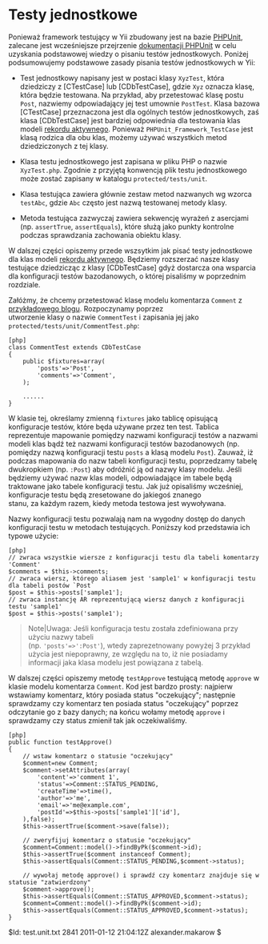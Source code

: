 Testy jednostkowe
============

Ponieważ framework testujący w Yii zbudowany jest na bazie [PHPUnit](http://www.phpunit.de/), 
zalecane jest wcześniejsze przejrzenie [dokumentacji PHPUnit](http://www.phpunit.de/manual/current/en/index.html) 
w celu uzyskania podstawowej wiedzy o pisaniu testów jednostkowych. 
Poniżej podsumowujemy podstawowe zasady pisania testów jednostkowych w Yii:

 * Test jednostkowy napisany jest w postaci  klasy `XyzTest`, która dziedziczy z [CTestCase] 
 lub [CDbTestCase], gdzie `Xyz` oznacza klasę, która będzie testowana. Na przykład,
 aby przetestować klasę postu `Post`, nazwiemy odpowiadający jej test umownie `PostTest`. 
 Klasa bazowa [CTestCase] przeznaczona jest dla ogólnych testów jednostkowych, 
 zaś klasa [CDbTestCase] jest bardziej odpowiednia dla testowania klas modeli 
 [rekordu aktywnego](/doc/guide/database.ar). Ponieważ  `PHPUnit_Framework_TestCase` 
 jest klasą rodzica dla obu klas, możemy używać wszystkich metod dziedziczonych z tej klasy.

 * Klasa testu jednostkowego jest zapisana w pliku PHP o nazwie `XyzTest.php`. 
 Zgodnie z przyjętą konwencją plik testu jednostkowego może zostać zapisany 
 w katalogu `protected/tests/unit`.

 * Klasa testująca zawiera głównie zestaw metod nazwanych wg wzorca `testAbc`, gdzie `Abc` 
 często jest nazwą testowanej metody klasy.

 * Metoda testująca zazwyczaj zawiera sekwencję wyrażeń z asercjami (np. `assertTrue`, 
 `assertEquals`), które służą jako punkty kontrolne podczas sprawdzania zachowania 
 obiektu klasy.

W dalszej części opiszemy przede wszsytkim jak pisać testy jednostkowe dla klas modeli 
[rekordu aktywnego](/doc/guide/database.ar). Będziemy rozszerzać nasze klasy testujące 
dziedzicząc z klasy [CDbTestCase] gdyż dostarcza ona wsparcia dla konfiguracji testów bazodanowych, 
o której pisaliśmy w poprzednim rozdziale.

Załóżmy, że chcemy przetestować klasę modelu komentarza `Comment` z
[przykładowego blogu](http://www.yiiframework.com/demos/blog/). Rozpoczynamy poprzez  
utworzenie klasy o nazwie `CommentTest` i zapisania jej jako `protected/tests/unit/CommentTest.php`:

~~~
[php]
class CommentTest extends CDbTestCase
{
	public $fixtures=array(
		'posts'=>'Post',
		'comments'=>'Comment',
	);

	......
}
~~~

W klasie tej, określamy zmienną `fixtures` jako tablicę opisującą konfiguracje 
testów, które będa używane przez ten test. Tablica reprezentuje mapowanie pomiędzy 
nazwami konfiguracji testów a nazwami modeli klas bądź też nazwami konfiguracji 
testów bazodanowych (np. pomiędzy nazwą konfiguracji testu `posts` a klasą modelu `Post`). 
Zauważ, iż podczas mapowania do nazw tabeli konfiguracji testu, poprzedzamy tabelę
dwukropkiem (np. `:Post`) aby odróżnić ją od nazwy klasy modelu. Jeśli będziemy 
używać nazw klas modeli, odpowiadające im tabele będą traktowane jako tabele konfiguracji
testu. Jak już opisaliśmy wcześniej, konfiguracje testu będą zresetowane do jakiegoś znanego  
stanu, za każdym razem, kiedy metoda testowa jest wywoływana.

Nazwy konfiguracji testu pozwalają nam na wygodny dostęp do danych konfiguracji testu w metodach
testujących. Poniższy kod przedstawia ich typowe użycie: 

~~~
[php]
// zwraca wszystkie wiersze z konfiguracji testu dla tabeli komentarzy 'Comment'
$comments = $this->comments;
// zwraca wiersz, którego aliasem jest 'sample1' w konfiguracji testu dla tabeli postów `Post` 
$post = $this->posts['sample1'];
// zwraca instancję AR reprezentującą wiersz danych z konfiguracji testu 'sample1' 
$post = $this->posts('sample1');
~~~

> Note|Uwaga: Jeśli konfiguracja testu została zdefiniowana przy użyciu nazwy tabeli  
(np. `'posts'=>':Post'`), wtedy zaprezetnowany powyżej 3 przykład użycia jest niepoprawny, 
ze względu na to, iż nie posiadamy informacji jaka klasa modelu jest powiązana z tabelą.

W dalszej części opiszemy metodę `testApprove` testującą metodę `approve` w klasie modelu 
komentarza `Comment`. Kod jest bardzo prosty: najpierw wstawiamy komentarz, który
posiada status "oczekujący"; następnie sprawdzamy czy komentarz ten posiada status 
"oczekujący" poprzez odczytanie go z bazy danych; na końcu wołamy metodę `approve` 
i sprawdzamy czy status zmienił tak jak oczekiwaliśmy.

~~~
[php]
public function testApprove()
{
	// wstaw komentarz o statusie "oczekujący"
	$comment=new Comment;
	$comment->setAttributes(array(
		'content'=>'comment 1',
		'status'=>Comment::STATUS_PENDING,
		'createTime'=>time(),
		'author'=>'me',
		'email'=>'me@example.com',
		'postId'=>$this->posts['sample1']['id'],
	),false);
	$this->assertTrue($comment->save(false));

	// zweryfijuj komentarz o statusie "oczekujący"
	$comment=Comment::model()->findByPk($comment->id);
	$this->assertTrue($comment instanceof Comment);
	$this->assertEquals(Comment::STATUS_PENDING,$comment->status);

	// wywołaj metodę approve() i sprawdź czy komentarz znajduje się w statusie "zatwierdzony"
	$comment->approve();
	$this->assertEquals(Comment::STATUS_APPROVED,$comment->status);
	$comment=Comment::model()->findByPk($comment->id);
	$this->assertEquals(Comment::STATUS_APPROVED,$comment->status);
}
~~~

<div class="revision">$Id: test.unit.txt 2841 2011-01-12 21:04:12Z alexander.makarow $</div>